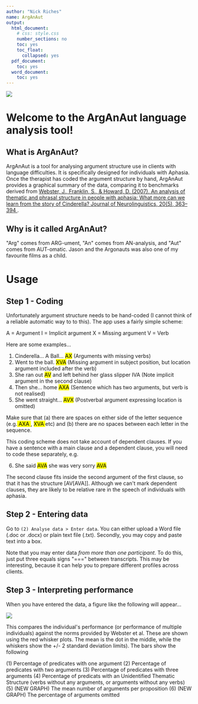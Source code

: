 ```yaml
---
author: "Nick Riches"
name: ArgAnAut
output:
  html_document:
    # css: style.css
    number_sections: no
    toc: yes
    toc_float:
      collapsed: yes
  pdf_document:
    toc: yes
  word_document:
    toc: yes
---
```

        


![](arganaut.png)
        
# Welcome to the ArgAnAut language analysis tool!

## What is ArgAnAut?

ArgAnAut is a tool for analysing argument structure use in clients with language difficulties. It is specifically designed for individuals with Aphasia. Once the therapist has coded the argument structure by hand, ArgAnAut provides a graphical summary of the data, comparing it to benchmarks derived from [Webster, J., Franklin, S., & Howard, D. (2007). An analysis of thematic and phrasal structure in people with aphasia: What more can we learn from the story of Cinderella? Journal of Neurolinguistics, 20(5), 363–394
](https://doi.org/10.1016/j.jneuroling.2007.02.002). 

## Why is it called ArgAnAut?

"Arg" comes from ARG-ument, "An" comes from AN-analysis, and "Aut" comes from AUT-omatic. Jason and the Argonauts was also one of my favourite films as a child.

# Usage

## Step 1 - Coding

Unfortunately argument structure needs to be hand-coded (I cannot think of a reliable automatic way to to this). The app uses a fairly simple scheme:

A = Argument
I = Implicit argument
X = Missing argument
V = Verb

Here are some examples...

1. Cinderella... A Ball... <mark>AX</mark> (Arguments with missing verbs)
2. Went to the ball. <mark>XVA</mark> (Missing argument in subject position, but location argument included after the verb)
3. She ran out <mark>AV</mark> and left behind her glass slipper IVA (Note implicit argument in the second clause)
4. Then she... home <mark>AXA</mark> (Sentence which has two arguments, but verb is not realised)
5. She went straight... <mark>AVX</mark> (Postverbal argument expressing location is omitted)

Make sure that (a) there are spaces on either side of the letter sequence (e.g.<mark> AXA </mark>, <mark> XVA </mark> etc) and (b) there are no spaces between each letter in the sequence.

This coding scheme does not take account of dependent clauses. If you have a sentence with a main clause and a dependent clause, you will need to code these separately, e.g.

6. She said <mark>AVA</mark> she was very sorry <mark>AVA</mark>

The second clause fits inside the second argument of the first clause, so that it has the structure [AV[AVA]]. Although we can't mark dependent clauses, they are likely to be relative rare in the speech of individuals with aphasia.

## Step 2 - Entering data

Go to `(2) Analyse data > Enter data`. You can either upload a Word file (.doc or .docx) or plain text file (.txt). Secondly, you may copy and paste text into a box.

Note that you may enter data *from more than one participant*. To do this, just put three equals signs "===" between transcripts. This may be interesting, because it can help you to prepare different profiles across clients.

## Step 3 - Interpreting performance

When you have entered the data, a figure like the following will appear...


![](graph.png)


This compares the individual's performance (or performance of multiple individuals) against the norms provided by Webster et al. These are shown using the red whisker plots. The mean is the dot in the middle, while the whiskers show the +/- 2 standard deviation limits). The bars show the following

(1) Percentage of predicates with one argument
(2) Percentage of predicates with two arguments
(3) Percentage of predicates with three arguments
(4) Percentage of predicats with an Unidentified Thematic Structure (verbs without any arguments, or arguments without any verbs)
(5) (NEW GRAPH) The mean number of arguments per proposition
(6) (NEW GRAPH) The percentage of arguments omitted



